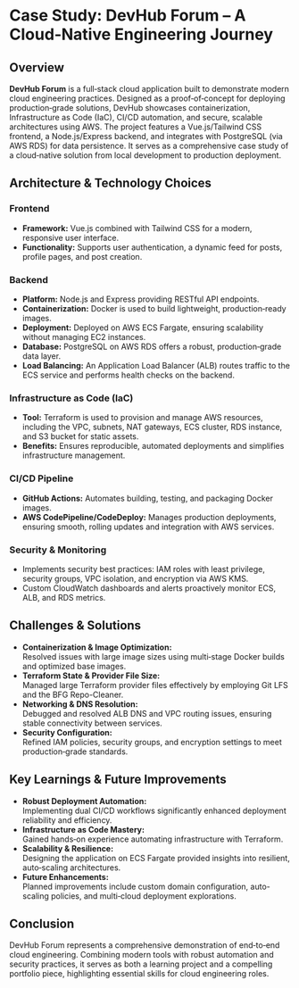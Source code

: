 # Case Study: DevHub Forum – A Cloud‑Native Engineering Journey

## Overview
**DevHub Forum** is a full‑stack cloud application built to demonstrate modern cloud engineering practices. Designed as a proof‑of‑concept for deploying production‑grade solutions, DevHub showcases containerization, Infrastructure as Code (IaC), CI/CD automation, and secure, scalable architectures using AWS. The project features a Vue.js/Tailwind CSS frontend, a Node.js/Express backend, and integrates with PostgreSQL (via AWS RDS) for data persistence. It serves as a comprehensive case study of a cloud‑native solution from local development to production deployment.

## Architecture & Technology Choices

### Frontend
- **Framework:** Vue.js combined with Tailwind CSS for a modern, responsive user interface.
- **Functionality:** Supports user authentication, a dynamic feed for posts, profile pages, and post creation.

### Backend
- **Platform:** Node.js and Express providing RESTful API endpoints.
- **Containerization:** Docker is used to build lightweight, production‑ready images.
- **Deployment:** Deployed on AWS ECS Fargate, ensuring scalability without managing EC2 instances.
- **Database:** PostgreSQL on AWS RDS offers a robust, production‑grade data layer.
- **Load Balancing:** An Application Load Balancer (ALB) routes traffic to the ECS service and performs health checks on the backend.

### Infrastructure as Code (IaC)
- **Tool:** Terraform is used to provision and manage AWS resources, including the VPC, subnets, NAT gateways, ECS cluster, RDS instance, and S3 bucket for static assets.
- **Benefits:** Ensures reproducible, automated deployments and simplifies infrastructure management.

### CI/CD Pipeline
- **GitHub Actions:** Automates building, testing, and packaging Docker images.
- **AWS CodePipeline/CodeDeploy:** Manages production deployments, ensuring smooth, rolling updates and integration with AWS services.

### Security & Monitoring
- Implements security best practices: IAM roles with least privilege, security groups, VPC isolation, and encryption via AWS KMS.
- Custom CloudWatch dashboards and alerts proactively monitor ECS, ALB, and RDS metrics.

## Challenges & Solutions
- **Containerization & Image Optimization:**  
  Resolved issues with large image sizes using multi‑stage Docker builds and optimized base images.
- **Terraform State & Provider File Size:**  
  Managed large Terraform provider files effectively by employing Git LFS and the BFG Repo-Cleaner.
- **Networking & DNS Resolution:**  
  Debugged and resolved ALB DNS and VPC routing issues, ensuring stable connectivity between services.
- **Security Configuration:**  
  Refined IAM policies, security groups, and encryption settings to meet production‑grade standards.

## Key Learnings & Future Improvements
- **Robust Deployment Automation:**  
  Implementing dual CI/CD workflows significantly enhanced deployment reliability and efficiency.
- **Infrastructure as Code Mastery:**  
  Gained hands‑on experience automating infrastructure with Terraform.
- **Scalability & Resilience:**  
  Designing the application on ECS Fargate provided insights into resilient, auto‑scaling architectures.
- **Future Enhancements:**  
  Planned improvements include custom domain configuration, auto-scaling policies, and multi‑cloud deployment explorations.

## Conclusion
DevHub Forum represents a comprehensive demonstration of end‑to‑end cloud engineering. Combining modern tools with robust automation and security practices, it serves as both a learning project and a compelling portfolio piece, highlighting essential skills for cloud engineering roles.
